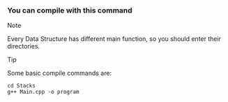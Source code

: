 ### You can compile with this command

> [!NOTE]
> Every Data Structure has different main function, so you should enter their directories.

>[!TIP]
>Some basic compile commands are:

```
cd Stacks
g++ Main.cpp -o program
```

